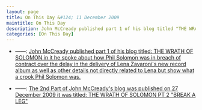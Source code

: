 ```yaml
---
layout: page
title: On This Day &#124; 11 December 2009
maintitle: On This Day
description: John McCready published part 1 of his blog titled "THE WRATH OF SOLOMON" in it he spoke about how Phil Solomon was in breach of contract over the delay in the delivery of Lena Zavaroni's new record album as well as over details not directly related to Lena but show what a crook Phil Solomon was.
categories: [On This Day]
---
```


* ——: [John McCready published part 1 of his blog titled: THE WRATH OF SOLOMON in it he spoke about how Phil Solomon was in breach of contract over the delay in the delivery of Lena Zavaroni's new record album as well as other details not directly related to Lena but show what a crook Phil Solomon was.](http://musicandmediastories.blogspot.com/2009/12/wrath-of-solomon.html)

* ——: [The 2nd Part of John McCready's blog was published on 27 December 2009  it was titled: THE WRATH OF SOLOMON PT 2 "BREAK A LEG"](http://musicandmediastories.blogspot.com/2009/12/wrath-of-solomon-pt-2-break-leg.html)

<!--

{% if site.categories.OnThisDay11December == null and site.categories.Repeat11December == null %}
  <h3>Sorry no known details for today</h3>
{% endif %}

{% if site.categories.OnThisDay11December == null %}
{% else %}
{% for post in site.categories.OnThisDay11December reversed %}
<ul>
<li> ——: <a href="{{ post.url }}">{{ post.date | date: "%Y" }} - {{ post.maintitle }} - {{ post.post_description }}</a></li>
</ul>
{% endfor %}
{% endif %}

{% if site.categories.Repeat11December == null %}
{% else %}
{% for post in site.categories.Repeat11December reversed %}
<ul>
<li> ——: <a href="{{ post.url }}">{{ post.date | date: "%Y" }} - Repeat broadcast of {{ post.maintitle }} - {{ post.post_description }}</a></li>
</ul>
{% endfor %}
{% endif %}

-->

